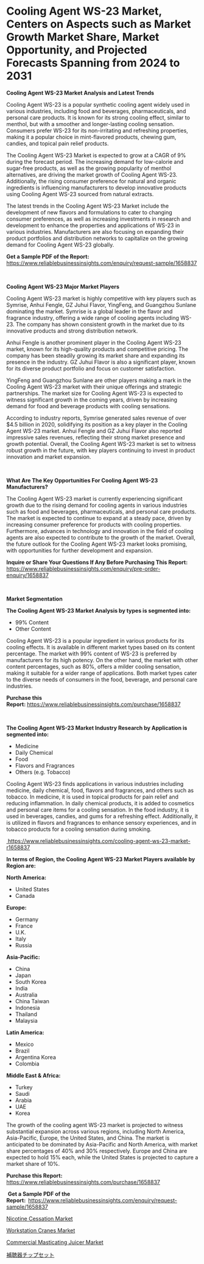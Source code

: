 <p><h1>Cooling Agent WS-23 Market, Centers on Aspects such as Market Growth Market Share, Market Opportunity, and Projected Forecasts Spanning from 2024 to 2031</h1></p><p><strong>Cooling Agent WS-23 Market Analysis and Latest Trends</strong></p>
<p><p>Cooling Agent WS-23 is a popular synthetic cooling agent widely used in various industries, including food and beverages, pharmaceuticals, and personal care products. It is known for its strong cooling effect, similar to menthol, but with a smoother and longer-lasting cooling sensation. Consumers prefer WS-23 for its non-irritating and refreshing properties, making it a popular choice in mint-flavored products, chewing gum, candies, and topical pain relief products.</p><p>The Cooling Agent WS-23 Market is expected to grow at a CAGR of 9% during the forecast period. The increasing demand for low-calorie and sugar-free products, as well as the growing popularity of menthol alternatives, are driving the market growth of Cooling Agent WS-23. Additionally, the rising consumer preference for natural and organic ingredients is influencing manufacturers to develop innovative products using Cooling Agent WS-23 sourced from natural extracts.</p><p>The latest trends in the Cooling Agent WS-23 Market include the development of new flavors and formulations to cater to changing consumer preferences, as well as increasing investments in research and development to enhance the properties and applications of WS-23 in various industries. Manufacturers are also focusing on expanding their product portfolios and distribution networks to capitalize on the growing demand for Cooling Agent WS-23 globally.</p></p>
<p><strong>Get a Sample PDF of the Report:&nbsp;</strong> <a href="https://www.reliablebusinessinsights.com/enquiry/request-sample/1658837">https://www.reliablebusinessinsights.com/enquiry/request-sample/1658837</a></p>
<p>&nbsp;</p>
<p><strong>Cooling Agent WS-23 Major Market Players</strong></p>
<p><p>Cooling Agent WS-23 market is highly competitive with key players such as Symrise, Anhui Fengle, GZ Juhui Flavor, YingFeng, and Guangzhou Sunlane dominating the market. Symrise is a global leader in the flavor and fragrance industry, offering a wide range of cooling agents including WS-23. The company has shown consistent growth in the market due to its innovative products and strong distribution network. </p><p>Anhui Fengle is another prominent player in the Cooling Agent WS-23 market, known for its high-quality products and competitive pricing. The company has been steadily growing its market share and expanding its presence in the industry. GZ Juhui Flavor is also a significant player, known for its diverse product portfolio and focus on customer satisfaction. </p><p>YingFeng and Guangzhou Sunlane are other players making a mark in the Cooling Agent WS-23 market with their unique offerings and strategic partnerships. The market size for Cooling Agent WS-23 is expected to witness significant growth in the coming years, driven by increasing demand for food and beverage products with cooling sensations.</p><p>According to industry reports, Symrise generated sales revenue of over $4.5 billion in 2020, solidifying its position as a key player in the Cooling Agent WS-23 market. Anhui Fengle and GZ Juhui Flavor also reported impressive sales revenues, reflecting their strong market presence and growth potential. Overall, the Cooling Agent WS-23 market is set to witness robust growth in the future, with key players continuing to invest in product innovation and market expansion.</p></p>
<p>&nbsp;</p>
<p><strong>What Are The Key Opportunities For Cooling Agent WS-23 Manufacturers?</strong></p>
<p><p>The Cooling Agent WS-23 market is currently experiencing significant growth due to the rising demand for cooling agents in various industries such as food and beverages, pharmaceuticals, and personal care products. The market is expected to continue to expand at a steady pace, driven by increasing consumer preference for products with cooling properties. Furthermore, advances in technology and innovation in the field of cooling agents are also expected to contribute to the growth of the market. Overall, the future outlook for the Cooling Agent WS-23 market looks promising, with opportunities for further development and expansion.</p></p>
<p><strong>Inquire or Share Your Questions If Any Before Purchasing This Report:</strong> <a href="https://www.reliablebusinessinsights.com/enquiry/pre-order-enquiry/1658837">https://www.reliablebusinessinsights.com/enquiry/pre-order-enquiry/1658837</a></p>
<p>&nbsp;</p>
<p><strong>Market Segmentation</strong></p>
<p><strong>The Cooling Agent WS-23 Market Analysis by types is segmented into:</strong></p>
<p><ul><li>99% Content</li><li>Other Content</li></ul></p>
<p><p>Cooling Agent WS-23 is a popular ingredient in various products for its cooling effects. It is available in different market types based on its content percentage. The market with 99% content of WS-23 is preferred by manufacturers for its high potency. On the other hand, the market with other content percentages, such as 80%, offers a milder cooling sensation, making it suitable for a wider range of applications. Both market types cater to the diverse needs of consumers in the food, beverage, and personal care industries.</p></p>
<p><strong>Purchase this Report:&nbsp;</strong><a href="https://www.reliablebusinessinsights.com/purchase/1658837">https://www.reliablebusinessinsights.com/purchase/1658837</a></p>
<p>&nbsp;</p>
<p><strong>The Cooling Agent WS-23 Market Industry Research by Application is segmented into:</strong></p>
<p><ul><li>Medicine</li><li>Daily Chemical</li><li>Food</li><li>Flavors and Fragrances</li><li>Others (e.g. Tobacco)</li></ul></p>
<p><p>Cooling Agent WS-23 finds applications in various industries including medicine, daily chemical, food, flavors and fragrances, and others such as tobacco. In medicine, it is used in topical products for pain relief and reducing inflammation. In daily chemical products, it is added to cosmetics and personal care items for a cooling sensation. In the food industry, it is used in beverages, candies, and gums for a refreshing effect. Additionally, it is utilized in flavors and fragrances to enhance sensory experiences, and in tobacco products for a cooling sensation during smoking.</p></p>
<p><a href="https://www.reliablebusinessinsights.com/cooling-agent-ws-23-market-r1658837">&nbsp;https://www.reliablebusinessinsights.com/cooling-agent-ws-23-market-r1658837</a></p>
<p><strong>In terms of Region, the Cooling Agent WS-23 Market Players available by Region are:</strong></p>
<p>
    <p> <strong> North America: </strong>
        <ul>
            <li>United States</li>
            <li>Canada</li>
        </ul>
        </p> 
    <p> <strong> Europe: </strong>
        <ul>
            <li>Germany</li>
            <li>France</li>
            <li>U.K.</li>
            <li>Italy</li>
            <li>Russia</li>
        </ul>
        </p> 
    <p> <strong> Asia-Pacific: </strong>
        <ul>
            <li>China</li>
            <li>Japan</li>
            <li>South Korea</li>
            <li>India</li>
            <li>Australia</li>
            <li>China Taiwan</li>
            <li>Indonesia</li>
            <li>Thailand</li>
            <li>Malaysia</li>
        </ul>
        </p> 
    <p> <strong> Latin America: </strong>
        <ul>
            <li>Mexico</li>
            <li>Brazil</li>
            <li>Argentina Korea</li>
            <li>Colombia</li>
        </ul>
        </p> 
    <p> <strong> Middle East & Africa: </strong>
        <ul>
            <li>Turkey</li>
            <li>Saudi</li>
            <li>Arabia</li>
            <li>UAE</li>
            <li>Korea</li>
        </ul>
    </p>
    </p>
<p><p>The growth of the cooling agent WS-23 market is projected to witness substantial expansion across various regions, including North America, Asia-Pacific, Europe, the United States, and China. The market is anticipated to be dominated by Asia-Pacific and North America, with market share percentages of 40% and 30% respectively. Europe and China are expected to hold 15% each, while the United States is projected to capture a market share of 10%.</p></p>
<p><strong>Purchase this Report: </strong><a href="https://www.reliablebusinessinsights.com/purchase/1658837">https://www.reliablebusinessinsights.com/purchase/1658837</a></p>
<p>&nbsp;<strong>Get a Sample PDF of the Report:&nbsp;&nbsp;</strong><a href="https://www.reliablebusinessinsights.com/enquiry/request-sample/1658837">https://www.reliablebusinessinsights.com/enquiry/request-sample/1658837</a></p>
<p><strong></strong></p>
<p><p><a href="https://github.com/jsmusil/Market-Research-Report-List-3/blob/main/nicotine-cessation-market.md">Nicotine Cessation Market</a></p><p><a href="https://www.linkedin.com/pulse/workstation-cranes-market-insights-cagr-trends-growth-strategies-2lnve">Workstation Cranes Market</a></p><p><a href="https://www.linkedin.com/pulse/commercial-masticating-juicer-market-size-cagr-trends-2024-2030-cnane">Commercial Masticating Juicer Market</a></p><p><a href="https://github.com/mohamedbakry57/Market-Research-Report-List-4/blob/main/3367053103888.md">補聴器チップセット</a></p></p>